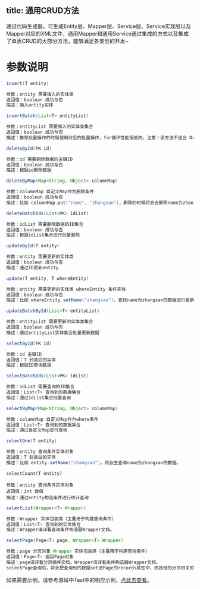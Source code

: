 title: 通用CRUD方法
---
通过代码生成器，可生成Entity层、Mapper层、Service层、Service实现层以及Mapper对应的XML文件，通用Mapper和通用Service通过集成的方式以及集成了单表CRUD的大部分方法，能够满足各类型的开发~

# 参数说明

```java 插入一条记录
insert(T entity)

参数：entity 需要插入的实体类
返回值：boolean 成功与否
描述：插入entity实体
```

```java 批量插入
insertBatch(List<T> entityList)

参数：entityList 需要插入的实体类集合
返回值：boolean 成功与否
描述：推荐批量操作的时候使用对应的批量操作，for循环性能很低的。注意！该方法不适合 Oracle！
```

```java 删除一条记录
deleteById(PK id)

参数：id 需要删除数据的主键ID
返回值：boolean 成功与否
描述：根据id删除数据
```

```java 根据自定义Map来进行删除
deleteByMap(Map<String, Object> columnMap)

参数：columnMap 自定义Map作为删除条件
返回值：boolean 成功与否
描述：比如 columnMap.put("name", "zhangsan")，删除的时候将会去删除name为zhangsan的数据。
```

```java 批量删除
deleteBatchIds(List<PK> idList)

参数：idList 需要删除数据的ID集合
返回值：boolean 成功与否
描述：根据idList集合进行批量删除
```

```java 通过ID更新数据
updateById(T entity)

参数：entity 需要更新的实体类
返回值：boolean 成功与否
描述：通过ID更新entity
```

```java 通过实体类构造where条件进行更新
update(T entity, T whereEntity)

参数：entity 需要更新的实体类 whereEntity 条件实体
返回值：boolean 成功与否
描述：比如 whereEntity.setName("zhangsan")，查找name为zhangsan的数据进行更新，更新的内容是entity中的数据
```

```java 通过ID批量更新
updateBatchById(List<T> entityList)

参数：entityList 需要更新的实体类集合
返回值：boolean 成功与否
描述：通过entityList实体集合批量更新数据
```

```java 通过ID查询一条数据
selectById(PK id)

参数：id 主键ID
返回值：T 封装后的实体
描述：根据ID查询数据
```

```java 通过ID批量查询
selectBatchIds(List<PK> idList)

参数：idList 需要查询的ID集合
返回值：List<T> 查询到的数据集合
描述：通过idList集合批量查询
```

```java 根据自定义Map来进行查询
selectByMap(Map<String, Object> columnMap)

参数：columnMap 自定义Map作为where条件
返回值：List<T> 查询到的数据集合
描述：通过自定义Map进行查询
```

```java 根据entity条件，查询一条记录
selectOne(T entity)

参数：entity 查询条件实体对象
返回值：T 封装后的实体
描述：比如 entity.setName("zhangsan")，将会去查询name为zhangsan的数据。
```

``` 根据entity条件，查询总记录数
selectCount(T entity)

参数：entity 查询条件实体对象
返回值：int 数值
描述：通过entity构造条件进行统计查询
```

```java 根据Wrapper进行查询
selectList(Wrapper<T> Wrapper)

参数：Wrapper 实体包装类（主要用于构建查询条件）
返回值：List<T> 查询到的实体集合
描述：Wrapper请详看查询条件构造器Wrapper文档。
```

```java 翻页查询
selectPage(Page<T> page, Wrapper<T> Wrapper)

参数：page 分页对象 Wrapper 实体包装类（主要用于构建查询条件）
返回值：Page<T> 返回Page对象
描述：page请详看分页插件文档，Wrapper请详看条件构造器Wrapper文档。
selectPage查询后，将会把查询到的数据set进Page的records属性中，而其他的分页相关的代码也会set进对应的属性。
```

如果需要示例，请参考源码中Test中的相应示例，[点此去查看](https://github.com/baomidou/mybatis-plus/blob/master/mybatis-plus/src/test/java/com/baomidou/mybatisplus/test/mysql/UserMapperTest.java)。
